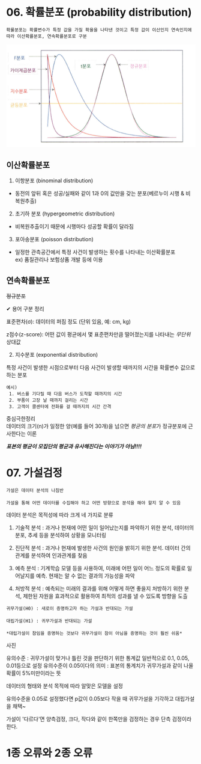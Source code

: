 # 06. 확률분포 (probability distribution)
~~~
확룰분포는 확률변수가 특정 값을 가질 확율을 나타낸 것이고 특정 값이 이산인지 연속인지에 따라 이산확률분포, 연속확률분포로 구분
~~~

![](/image_STA/2-1.png)


## 이산확률분포

1. 이항분포 (binominal distribution)

 - 동전의 앞뒤 혹은 성공/실패와 같이 1과 0의 값만을 갖는 분포(베르누이 시행 & 비복원추출)

2. 초기하 분포 (hypergeometric distribution) 

-  비복원추출이기 때문에 시행마다 성공할 확률이 달라짐

3. 포아송분포 (poisson distribution)

-  일정한 관측공간에서 특정 사건이 발생하는 횟수를 나타내는 이산확률분포  
 ex) 품질관리나 보험상품 개발 등에 이용 

## 연속확률분포 

~~정규분포~~

✔ 용어 구분 정리  

표준편차(σ): 데이터의 퍼짐 정도 (단위 있음, 예: cm, kg)  

z점수(z-score): 어떤 값이 평균에서 몇 표준편차만큼 떨어졌는지를 나타내는 *무단위* 상대값

2. 지수분포 (exponential distribution) 

특정 사건이 발생한 시점으로부터 다음 사건이 발생할 때까지의 시간을 확률변수 값으로 하는 분포    
~~~
예시)
 1. 버스를 기다릴 때 다음 버스가 도착할 때까지의 시간  
 2. 부품이 고장 날 때까지 걸리는 시간  
 3. 고객이 콜센터에 전화를 걸 때까지의 시간 간격 
 ~~~  

중심극한정리   
 데이터의 크기(n)가 일정한 양(예를 들어 30개)을 넘으면  *평균의 분포*가 정규분포에 근사한다는 이론 

***표본의 평균이 모집단의 평균과 유사해진다는 이야기가 아님!!!!***  

# 07. 가설검정

~~~
가설은 데이터 분석의 나침반  

가설을 통해 어떤 데이터를 수집해야 하고 어떤 방향으로 분석을 해야 할지 알 수 있음
~~~

데이터 분석은 목적성에 따라 크게 네 가지로 분류

1. 기술적 분석 : 과거나 현재에 어떤 일이 일어났는지를 파악하기 위한 분석, 데이터의 분포, 추세 등을 분석하여 상황을 모니터링

2. 진단적 분석 : 과거나 현재에 발생한 사건의 원인을 밝히기 위한 분석. 데이터 간의 관계를 분석하여 인과관계를 찾음 

3. 예측 분석 : 기계학습 모델 등을 사용하여, 미래에 어떤 일이 어느 정도의 확률로 일어날지를 예측. 현재는 알 수 없는 결과의 가능성을 파악 


4. 처방적 분석 : 예측되는 미래의 결과를 위해 어떻게 하면 좋을지 처방하기 위한 분석, 제한된 자원을 효과적으로 활용하여 최적의 성과를 낼 수 있도록 방향을 도츨 
~~~
귀무가설(H0) : 새로이 증명하고자 하는 가설과 반대되는 가설 

대립가설(H1) : 귀무가설과 반대되는 가설 

*대립가설이 참임을 증명하는 것보다 귀무가설이 참이 아님을 증명하는 것이 훨씬 쉬움*
~~~
사진 

유의수준 : 귀무가설이 맞거나 틀린 것을 판단하기 위한 통계값 
일반적으로 0.1, 0.05, 0.01등으로 설정 유의수준이 0.05이다의 의미  : 표본의 통계치가 귀무가설과 같이 나올 확률이 5%미만이라는 뜻 

데이터의 형태와 분석 목적에 따라 알맞은 모델을 설정 

유의수준을 0.05로 설정했다면 p값이 0.05보다 작을 때 귀무가설을 기각하고 대립가설을 채택~ 

가설이 '다르다'면 양측검정, 크다, 작다와 같이 한쪽만을 검정하는 경우 단측 검정이라 한다. 

# 1종 오류와 2종 오류 
